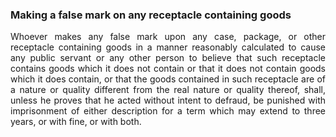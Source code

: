 ### Making a false mark on any receptacle containing goods
<div style="text-align: justify">

Whoever makes any false mark upon any case, package, or other receptacle containing goods in a manner reasonably calculated to cause any public servant or any other person to believe that such receptacle contains goods which it does not contain or that it does not contain goods which it does contain, or that the goods contained in such receptacle are of a nature or quality different from the real nature or quality thereof, shall, unless he proves that he acted without intent to defraud, be punished with imprisonment of either description for a term which may extend to three years, or with fine, or with both.

</div>
